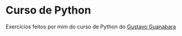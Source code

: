 # Curso de Python
Exercícios feitos por mim do curso de Python do [Gustavo Guanabara](https://www.youtube.com/user/cursosemvideo)
